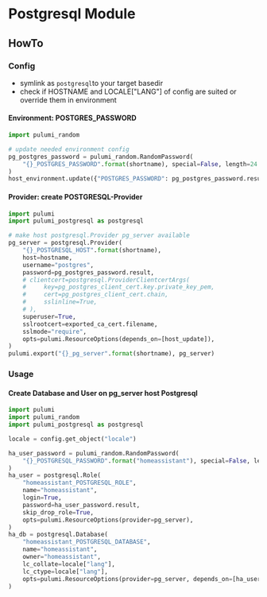 # Postgresql Module

## HowTo

### Config

- symlink as `postgresql`to your target basedir
- check if HOSTNAME and LOCALE["LANG"] of config are suited or override them in environment

#### Environment: POSTGRES_PASSWORD

```python
import pulumi_random

# update needed environment config
pg_postgres_password = pulumi_random.RandomPassword(
    "{}_POSTGRES_PASSWORD".format(shortname), special=False, length=24
)
host_environment.update({"POSTGRES_PASSWORD": pg_postgres_password.result})
```

#### Provider: create POSTGRESQL-Provider

```python
import pulumi
import pulumi_postgresql as postgresql

# make host postgresql.Provider pg_server available
pg_server = postgresql.Provider(
    "{}_POSTGRESQL_HOST".format(shortname),
    host=hostname,
    username="postgres",
    password=pg_postgres_password.result,
    # clientcert=postgresql.ProviderClientcertArgs(
    #     key=pg_postgres_client_cert.key.private_key_pem,
    #     cert=pg_postgres_client_cert.chain,
    #     sslinline=True,
    # ),
    superuser=True,
    sslrootcert=exported_ca_cert.filename,
    sslmode="require",
    opts=pulumi.ResourceOptions(depends_on=[host_update]),
)
pulumi.export("{}_pg_server".format(shortname), pg_server)
```

### Usage

#### Create Database and User on pg_server host Postgresql

```python
import pulumi
import pulumi_random
import pulumi_postgresql as postgresql

locale = config.get_object("locale")

ha_user_password = pulumi_random.RandomPassword(
    "{}_POSTGRESQL_PASSWORD".format("homeassistant"), special=False, length=24
)
ha_user = postgresql.Role(
    "homeassistant_POSTGRESQL_ROLE",
    name="homeassistant",
    login=True,
    password=ha_user_password.result,
    skip_drop_role=True,
    opts=pulumi.ResourceOptions(provider=pg_server),
)
ha_db = postgresql.Database(
    "homeassistant_POSTGRESQL_DATABASE",
    name="homeassistant",
    owner="homeassistant",
    lc_collate=locale["lang"],
    lc_ctype=locale["lang"],
    opts=pulumi.ResourceOptions(provider=pg_server, depends_on=[ha_user]),
)
```
